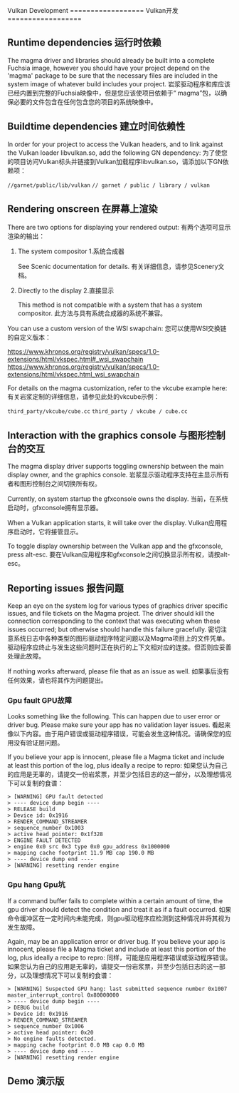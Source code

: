 Vulkan Development ================== Vulkan开发==================

 
## Runtime dependencies  运行时依赖 

The magma driver and libraries should already be built into a complete Fuchsia image, however you should have your project depend on the 'magma' package to be sure that the necessary files are included in the system image of whatever build includes your project.  岩浆驱动程序和库应该已经内置到完整的Fuchsia映像中，但是您应该使项目依赖于“ magma”包，以确保必要的文件包含在任何包含您的项目的系统映像中。

 
## Buildtime dependencies  建立时间依赖性 

In order for your project to access the Vulkan headers, and to link against the Vulkan loader libvulkan.so, add the following GN dependency:  为了使您的项目访问Vulkan标头并链接到Vulkan加载程序libvulkan.so，请添加以下GN依赖项：

`//garnet/public/lib/vulkan`  `// garnet / public / library / vulkan`

 
## Rendering onscreen  在屏幕上渲染 

There are two options for displaying your rendered output:  有两个选项可显示渲染的输出：

 
1. The system compositor  1.系统合成器

   See Scenic documentation for details.  有关详细信息，请参见Scenery文档。

 
2. Directly to the display  2.直接显示

   This method is not compatible with a system that has a system compositor.  此方法与具有系统合成器的系统不兼容。

You can use a custom version of the WSI swapchain:  您可以使用WSI交换链的自定义版本：

https://www.khronos.org/registry/vulkan/specs/1.0-extensions/html/vkspec.html#_wsi_swapchain  https://www.khronos.org/registry/vulkan/specs/1.0-extensions/html/vkspec.html_wsi_swapchain

For details on the magma customization, refer to the vkcube example here:  有关岩浆定制的详细信息，请参见此处的vkcube示例：

`third_party/vkcube/cube.cc`  `third_party / vkcube / cube.cc`

 
## Interaction with the graphics console  与图形控制台的交互 

The magma display driver supports toggling ownership between the main display owner, and the graphics console.  岩浆显示驱动程序支持在主显示所有者和图形控制台之间切换所有权。

Currently, on system startup the gfxconsole owns the display.  当前，在系统启动时，gfxconsole拥有显示器。

When a Vulkan application starts, it will take over the display.  Vulkan应用程序启动时，它将接管显示。

To toggle display ownership between the Vulkan app and the gfxconsole, press alt-esc.  要在Vulkan应用程序和gfxconsole之间切换显示所有权，请按alt-esc。

 
## Reporting issues  报告问题 

Keep an eye on the system log for various types of graphics driver specific issues, and file tickets on the Magma project. The driver should kill the connection corresponding to the context that was executing when these issues occurred; but otherwise should handle this failure gracefully. 密切注意系统日志中各种类型的图形驱动程序特定问题以及Magma项目上的文件凭单。驱动程序应终止与发生这些问题时正在执行的上下文相对应的连接。但否则应妥善处理此故障。

If nothing works afterward, please file that as an issue as well.  如果事后没有任何效果，请也将其作为问题提出。

 
### Gpu fault  GPU故障 

Looks something like the following. This can happen due to user error or driver bug. Please make sure your app has no validation layer issues.  看起来像以下内容。由于用户错误或驱动程序错误，可能会发生这种情况。请确保您的应用没有验证层问题。

If you believe your app is innocent, please file a Magma ticket and include at least this portion of the log, plus ideally a recipe to repro:  如果您认为自己的应用是无辜的，请提交一份岩浆票，并至少包括日志的这一部分，以及理想情况下可以复制的食谱：

```
> [WARNING] GPU fault detected
> ---- device dump begin ----
> RELEASE build
> Device id: 0x1916
> RENDER_COMMAND_STREAMER
> sequence_number 0x1003
> active head pointer: 0x1f328
> ENGINE FAULT DETECTED
> engine 0x0 src 0x3 type 0x0 gpu_address 0x1000000
> mapping cache footprint 11.9 MB cap 190.0 MB
> ---- device dump end ----
> [WARNING] resetting render engine
```
 

 
### Gpu hang  Gpu坑 

If a command buffer fails to complete within a certain amount of time, the gpu driver should detect the condition and treat it as if a fault occurred.  如果命令缓冲区在一定时间内未能完成，则gpu驱​​动程序应检测到这种情况并将其视为发生故障。

Again, may be an application error or driver bug. If you believe your app is innocent, please file a Magma ticket and include at least this portion of the log, plus ideally a recipe to repro:  同样，可能是应用程序错误或驱动程序错误。如果您认为自己的应用是无辜的，请提交一份岩浆票，并至少包括日志的这一部分，以及理想情况下可以复制的食谱：

```
> [WARNING] Suspected GPU hang: last submitted sequence number 0x1007 master_interrupt_control 0x80000000
> ---- device dump begin ----
> DEBUG build
> Device id: 0x1916
> RENDER_COMMAND_STREAMER
> sequence_number 0x1006
> active head pointer: 0x20
> No engine faults detected.
> mapping cache footprint 0.0 MB cap 0.0 MB
> ---- device dump end ----
> [WARNING] resetting render engine
```
 

 
## Demo  演示版 

